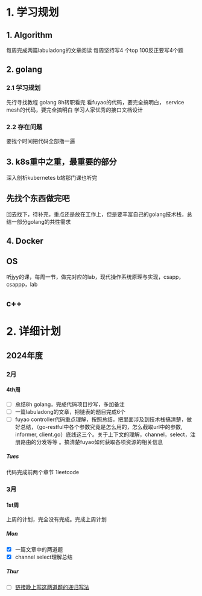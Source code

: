# 1. 学习规划

## 1. Algorithm
每周完成两篇labuladong的文章阅读
每周坚持写4 个top 100反正要写4个题

## 2. golang
### 2.1 学习规划
先行寻找教程
golang 8h转职看完
看fuyao的代码，要完全搞明白，
service mesh的代码，要完全搞明白
学习人家优秀的接口文档设计 

### 2.2 存在问题
要找个时间把代码全部撸一遍


## 3. k8s重中之重，最重要的部分
深入剖析kubernetes
b站那门课也听完

## 先找个东西做完吧
回去找下，待补充，重点还是放在工作上，但是要丰富自己的golang技术栈，总结一部分golang的共性需求

## 4. Docker

## OS
听jyy的课，每周一节，做完对应的lab，现代操作系统原理与实现，csapp，csappp，lab

## c++


# 2. 详细计划
## 2024年度
### 2月
#### 4th周
- [ ] 总结8h golang，完成代码项目抄写，多加备注
- [ ] 一篇labuladong的文章，把链表的题目完成6个
- [ ] fuyao controller代码重点理解，按照总结，把里面涉及到技术栈搞清楚，做好总结，（go-restful中各个参数究竟是怎么用的，怎么截取url中的参数, informer, client.go）底线这三个。关于上下文的理解，channel，select，注册路由的分发等等 。搞清楚fuyao如何获取各项资源的相关信息
##### Tues
代码完成前两个章节
1leetcode


### 3月
#### 1st周
上周的计划，完全没有完成。完成上周计划


##### Mon
- [x] 一篇文章中的两道题
- [x] channel select理解总结

##### Thur
- [ ] [链接晚上写这两道题的递归写法](https://labuladong.online/algo/data-structure/reverse-linked-list-recursion/#%E4%BA%8C%E3%80%81%E5%8F%8D%E8%BD%AC%E9%93%BE%E8%A1%A8%E5%89%8D-n-%E4%B8%AA%E8%8A%82%E7%82%B9)
